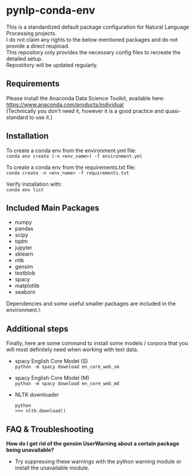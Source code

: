 # pynlp-conda-env

This is a standardized default package configuration for Natural Language Processing projects.\
I do not claim any rights to the below mentioned packages and do not provide a direct reupload.\
This repository only provides the necessary config files to recreate the detailed setup.\
Repostitory will be updated regularly.

## Requirements
Please install the Anaconda Data Science Toolkit, available here: https://www.anaconda.com/products/individual \
(Technically you don't need it, however it is a good practice and quasi-standard to use it.)

## Installation

To create a conda env from the environment.yml file:\
`conda env create (-n <env_name>) -f environment.yml`

To create a conda env from the requirements.txt file:\
`conda create -n <env_name> -f requirements.txt`

Verify installation with:\
`conda env list`

## Included Main Packages
- numpy
- pandas
- scipy
- tqdm
- jupyter
- sklearn
- nltk
- gensim
- textblob
- spacy
- matplotlib
- seaborn

Dependencies and some useful smaller packages are included in the environment.\

## Additional steps
Finally, here are some command to install some models / corpora that you will most definitely need when working with text data.

- spacy English Core Model (S)\
  `python -m spacy download en_core_web_sm`
  
- spacy English Core Model (M)\
  `python -m spacy download en_core_web_md`

- NLTK downloader 
  ```
  python
  >>> nltk.download()
  ```

## FAQ & Troubleshooting

**How do I get rid of the gensim UserWarning about a certain package being unavailable?**
- Try suppressing these warnings with the python warning module or install the unavailable module.

  
